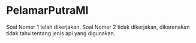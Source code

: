 # PelamarPutraMI
Soal Nomer 1 telah dikerjakan.
Soal Nomer 2 tidak dikerjakan, dikarenakan tidak tahu tentang jenis api yang digunakan.
